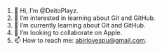 1. 👋 Hi, I’m @DeitoPlayz.
2. 👀 I’m interested in learning about Git and GitHub.
3. 🌱 I’m currently learning about Git and GitHub.
4. 💞️ I’m looking to collaborate on Apple.
5. 📫 How to reach me: abirlovespu@gmail.com.
